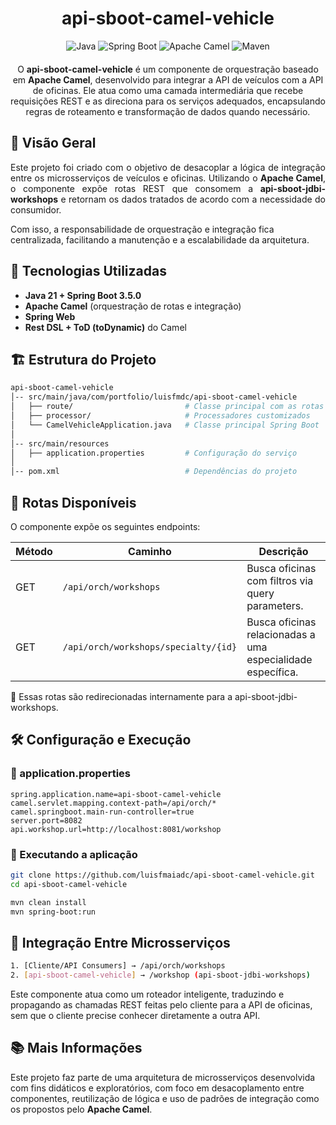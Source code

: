 <h1 align="center">api-sboot-camel-vehicle</h1> 
<p align="center" style="margin-bottom: 20;">
  <img src="https://img.shields.io/badge/java-%23ED8B00.svg?style=for-the-badge&logo=openjdk&logoColor=white" alt="Java" /> 
  <img src="https://img.shields.io/badge/springboot-%236DB33F.svg?style=for-the-badge&logo=spring&logoColor=white" alt="Spring Boot" />
  <img src="https://img.shields.io/badge/apache%20camel-E62B1E?style=for-the-badge&logo=apache&logoColor=white" alt="Apache Camel" />
  <img src="https://img.shields.io/badge/apache%20maven-C71A36?style=for-the-badge&logo=apachemaven&logoColor=white" alt="Maven" />
</p> 

<p align="center">O <b>api-sboot-camel-vehicle</b> é um componente de orquestração baseado em <b>Apache Camel</b>, desenvolvido para integrar a API de veículos com a API de oficinas. Ele atua como uma camada intermediária que recebe requisições REST e as direciona para os serviços adequados, encapsulando regras de roteamento e transformação de dados quando necessário.</p>

<h2>📌 Visão Geral</h2>
<p align="justify">Este projeto foi criado com o objetivo de desacoplar a lógica de integração entre os microsserviços de veículos e oficinas. Utilizando o <b>Apache Camel</b>, o componente expõe rotas REST que consomem a <b>api-sboot-jdbi-workshops</b> e retornam os dados tratados de acordo com a necessidade do consumidor.</p> 

<p>Com isso, a responsabilidade de orquestração e integração fica centralizada, facilitando a manutenção e a escalabilidade da arquitetura.</p>

<h2>🚀 Tecnologias Utilizadas</h2>

- <b>Java 21 + Spring Boot 3.5.0</b>
- <b>Apache Camel</b> (orquestração de rotas e integração)
- <b>Spring Web</b>
- <b>Rest DSL + ToD (toDynamic)</b> do Camel

<h2>🏗️ Estrutura do Projeto</h2>

```bash
api-sboot-camel-vehicle
│-- src/main/java/com/portfolio/luisfmdc/api-sboot-camel-vehicle
│   ├── route/                         # Classe principal com as rotas Camel
│   ├── processor/                     # Processadores customizados
│   └── CamelVehicleApplication.java   # Classe principal Spring Boot
│
│-- src/main/resources
│   ├── application.properties         # Configuração do serviço
│
│-- pom.xml                            # Dependências do projeto
```

<h2>📡 Rotas Disponíveis</h2>

<p>O componente expõe os seguintes endpoints:</p>

| Método | Caminho                              | Descrição                                                   |
| ------ | ------------------------------------ | ----------------------------------------------------------- |
| GET    | `/api/orch/workshops`                | Busca oficinas com filtros via query parameters.            |
| GET    | `/api/orch/workshops/specialty/{id}` | Busca oficinas relacionadas a uma especialidade específica. |

<p>🔗 Essas rotas são redirecionadas internamente para a api-sboot-jdbi-workshops.</p>

<h2>🛠️ Configuração e Execução</h2>
<h3>📌 application.properties</h3>

```properties
spring.application.name=api-sboot-camel-vehicle
camel.servlet.mapping.context-path=/api/orch/*
camel.springboot.main-run-controller=true
server.port=8082
api.workshop.url=http://localhost:8081/workshop
```

<h3>🚀 Executando a aplicação</h3>

```sh
git clone https://github.com/luisfmaiadc/api-sboot-camel-vehicle.git
cd api-sboot-camel-vehicle

mvn clean install
mvn spring-boot:run
```

<h2>🔁 Integração Entre Microsserviços</h2>

```bash
1. [Cliente/API Consumers] → /api/orch/workshops
2. [api-sboot-camel-vehicle] → /workshop (api-sboot-jdbi-workshops)
```

<p>Este componente atua como um roteador inteligente, traduzindo e propagando as chamadas REST feitas pelo cliente para a API de oficinas, sem que o cliente precise conhecer diretamente a outra API.</p>

<h2>📚 Mais Informações</h2> <p>Este projeto faz parte de uma arquitetura de microsserviços desenvolvida com fins didáticos e exploratórios, com foco em desacoplamento entre componentes, reutilização de lógica e uso de padrões de integração como os propostos pelo <b>Apache Camel</b>.</p>